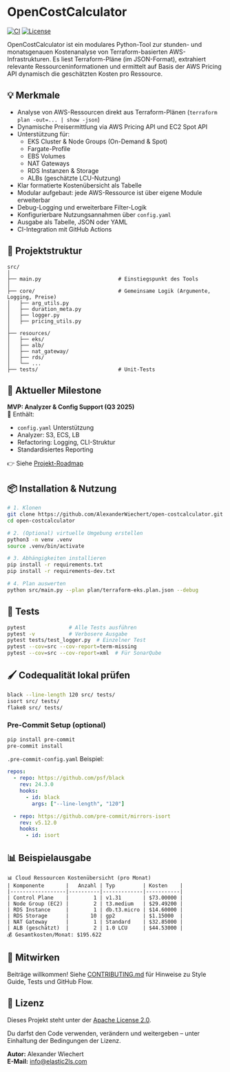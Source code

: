 # OpenCostCalculator

[![CI](https://github.com/AlexanderWiechert/open-costcalculator/actions/workflows/ci.yml/badge.svg)](https://github.com/AlexanderWiechert/open-costcalculator/actions)
[![License](https://img.shields.io/github/license/AlexanderWiechert/open-costcalculator)](LICENSE)

OpenCostCalculator ist ein modulares Python-Tool zur stunden- und monatsgenauen Kostenanalyse von Terraform-basierten AWS-Infrastrukturen. Es liest Terraform-Pläne (im JSON-Format), extrahiert relevante Ressourceninformationen und ermittelt auf Basis der AWS Pricing API dynamisch die geschätzten Kosten pro Ressource.

## 💡 Merkmale

- Analyse von AWS-Ressourcen direkt aus Terraform-Plänen (`terraform plan -out=... | show -json`)
- Dynamische Preisermittlung via AWS Pricing API und EC2 Spot API
- Unterstützung für:
  - EKS Cluster & Node Groups (On-Demand & Spot)
  - Fargate-Profile
  - EBS Volumes
  - NAT Gateways
  - RDS Instanzen & Storage
  - ALBs (geschätzte LCU-Nutzung)
- Klar formatierte Kostenübersicht als Tabelle
- Modular aufgebaut: jede AWS-Ressource ist über eigene Module erweiterbar
- Debug-Logging und erweiterbare Filter-Logik
- Konfigurierbare Nutzungsannahmen über `config.yaml`
- Ausgabe als Tabelle, JSON oder YAML
- CI-Integration mit GitHub Actions

## 📂 Projektstruktur

```
src/
│
├── main.py                         # Einstiegspunkt des Tools
│
├── core/                           # Gemeinsame Logik (Argumente, Logging, Preise)
│   ├── arg_utils.py
│   ├── duration_meta.py
│   ├── logger.py
│   ├── pricing_utils.py
│
├── resources/
│   ├── eks/
│   ├── alb/
│   ├── nat_gateway/
│   ├── rds/
│   └── ...
├── tests/                          # Unit-Tests
```

## 📌 Aktueller Milestone

**MVP: Analyzer & Config Support (Q3 2025)**  
🎯 Enthält:
- `config.yaml` Unterstützung
- Analyzer: S3, ECS, LB
- Refactoring: Logging, CLI-Struktur
- Standardisiertes Reporting

👉 Siehe [Projekt-Roadmap](docs/roadmap.md)

## 📦 Installation & Nutzung

```bash
# 1. Klonen
git clone https://github.com/AlexanderWiechert/open-costcalculator.git
cd open-costcalculator

# 2. (Optional) virtuelle Umgebung erstellen
python3 -m venv .venv
source .venv/bin/activate

# 3. Abhängigkeiten installieren
pip install -r requirements.txt
pip install -r requirements-dev.txt

# 4. Plan auswerten
python src/main.py --plan plan/terraform-eks.plan.json --debug
```

## 🧪 Tests

```bash
pytest              # Alle Tests ausführen
pytest -v           # Verbosere Ausgabe
pytest tests/test_logger.py  # Einzelner Test
pytest --cov=src --cov-report=term-missing
pytest --cov=src --cov-report=xml  # Für SonarQube
```

## 🖌️ Codequalität lokal prüfen

```bash
black --line-length 120 src/ tests/
isort src/ tests/
flake8 src/ tests/
```

### Pre-Commit Setup (optional)

```bash
pip install pre-commit
pre-commit install
```

`.pre-commit-config.yaml` Beispiel:
```yaml
repos:
  - repo: https://github.com/psf/black
    rev: 24.3.0
    hooks:
      - id: black
        args: ["--line-length", "120"]

  - repo: https://github.com/pre-commit/mirrors-isort
    rev: v5.12.0
    hooks:
      - id: isort
```

## 📊 Beispielausgabe

```text
📊 Cloud Ressourcen Kostenübersicht (pro Monat)
| Komponente       |   Anzahl | Typ         | Kosten    |
|------------------|----------|-------------|-----------|
| Control Plane    |        1 | v1.31       | $73.00000 |
| Node Group (EC2) |        2 | t3.medium   | $29.49200 |
| RDS Instance     |        1 | db.t3.micro | $14.60000 |
| RDS Storage      |       10 | gp2         | $1.15000  |
| NAT Gateway      |        1 | Standard    | $32.85000 |
| ALB (geschätzt)  |        2 | 1.0 LCU     | $44.53000 |
💰 Gesamtkosten/Monat: $195.622
```

## 🤝 Mitwirken

Beiträge willkommen! Siehe [CONTRIBUTING.md](CONTRIBUTING.md) für Hinweise zu Style Guide, Tests und GitHub Flow.

## 📄 Lizenz

Dieses Projekt steht unter der [Apache License 2.0](LICENSE).

Du darfst den Code verwenden, verändern und weitergeben – unter Einhaltung der Bedingungen der Lizenz.

**Autor:** Alexander Wiechert  
**E-Mail:** info@elastic2ls.com